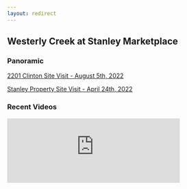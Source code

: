 ```yaml
---
layout: redirect
---
```

## Westerly Creek at Stanley Marketplace

### Panoramic

[2201 Clinton Site Visit - August 5th, 2022](../project\drone\westerly-creek-stanley-marketplace\2022-08-05\index.html)

[Stanley Property Site Visit - April 24th, 2022](../project\drone\westerly-creek-stanley-marketplace\2022-04-29\index.html)

### Recent Videos

<div>
<iframe
title="vimeo-player" src="https://player.vimeo.com/video/737166811?h=b3f66dc28a" width=80% frameborder="0" allowfullscreen>
</iframe>
</div>
